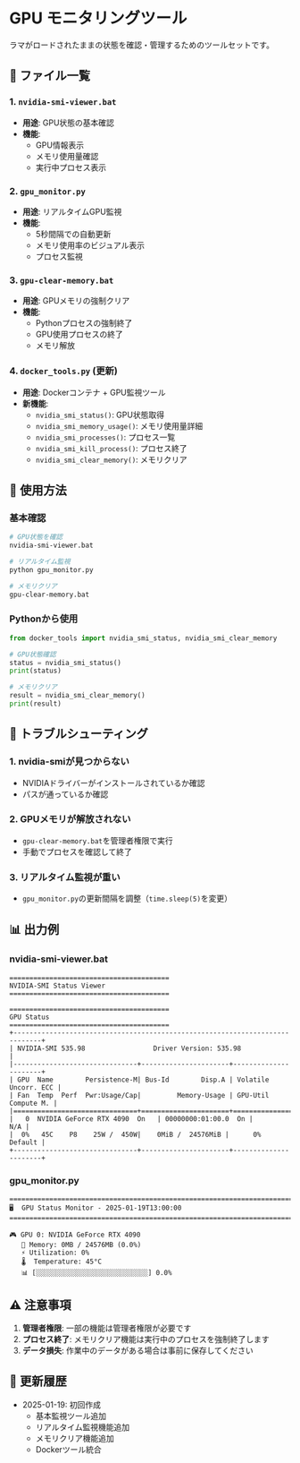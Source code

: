 # GPU モニタリングツール

ラマがロードされたままの状態を確認・管理するためのツールセットです。

## 📁 ファイル一覧

### 1. `nvidia-smi-viewer.bat`
- **用途**: GPU状態の基本確認
- **機能**: 
  - GPU情報表示
  - メモリ使用量確認
  - 実行中プロセス表示

### 2. `gpu_monitor.py`
- **用途**: リアルタイムGPU監視
- **機能**:
  - 5秒間隔での自動更新
  - メモリ使用率のビジュアル表示
  - プロセス監視

### 3. `gpu-clear-memory.bat`
- **用途**: GPUメモリの強制クリア
- **機能**:
  - Pythonプロセスの強制終了
  - GPU使用プロセスの終了
  - メモリ解放

### 4. `docker_tools.py` (更新)
- **用途**: Dockerコンテナ + GPU監視ツール
- **新機能**:
  - `nvidia_smi_status()`: GPU状態取得
  - `nvidia_smi_memory_usage()`: メモリ使用量詳細
  - `nvidia_smi_processes()`: プロセス一覧
  - `nvidia_smi_kill_process()`: プロセス終了
  - `nvidia_smi_clear_memory()`: メモリクリア

## 🚀 使用方法

### 基本確認
```bash
# GPU状態を確認
nvidia-smi-viewer.bat

# リアルタイム監視
python gpu_monitor.py

# メモリクリア
gpu-clear-memory.bat
```

### Pythonから使用
```python
from docker_tools import nvidia_smi_status, nvidia_smi_clear_memory

# GPU状態確認
status = nvidia_smi_status()
print(status)

# メモリクリア
result = nvidia_smi_clear_memory()
print(result)
```

## 🔧 トラブルシューティング

### 1. nvidia-smiが見つからない
- NVIDIAドライバーがインストールされているか確認
- パスが通っているか確認

### 2. GPUメモリが解放されない
- `gpu-clear-memory.bat`を管理者権限で実行
- 手動でプロセスを確認して終了

### 3. リアルタイム監視が重い
- `gpu_monitor.py`の更新間隔を調整（`time.sleep(5)`を変更）

## 📊 出力例

### nvidia-smi-viewer.bat
```
========================================
NVIDIA-SMI Status Viewer
========================================

========================================
GPU Status
========================================
+-----------------------------------------------------------------------------+
| NVIDIA-SMI 535.98                 Driver Version: 535.98                    |
|-------------------------------+----------------------+----------------------+
| GPU  Name        Persistence-M| Bus-Id        Disp.A | Volatile Uncorr. ECC |
| Fan  Temp  Perf  Pwr:Usage/Cap|         Memory-Usage | GPU-Util  Compute M. |
|===============================+======================+======================|
|   0  NVIDIA GeForce RTX 4090  On   | 00000000:01:00.0  On |                  N/A |
|  0%   45C    P8    25W /  450W|    0MiB /  24576MiB |      0%      Default |
+-------------------------------+----------------------+----------------------+
```

### gpu_monitor.py
```
================================================================================
🖥️  GPU Status Monitor - 2025-01-19T13:00:00
================================================================================

🎮 GPU 0: NVIDIA GeForce RTX 4090
   💾 Memory: 0MB / 24576MB (0.0%)
   ⚡ Utilization: 0%
   🌡️  Temperature: 45°C
   📊 [░░░░░░░░░░░░░░░░░░░░░░░░░░░░] 0.0%
```

## ⚠️ 注意事項

1. **管理者権限**: 一部の機能は管理者権限が必要です
2. **プロセス終了**: メモリクリア機能は実行中のプロセスを強制終了します
3. **データ損失**: 作業中のデータがある場合は事前に保存してください

## 🔄 更新履歴

- 2025-01-19: 初回作成
  - 基本監視ツール追加
  - リアルタイム監視機能追加
  - メモリクリア機能追加
  - Dockerツール統合 